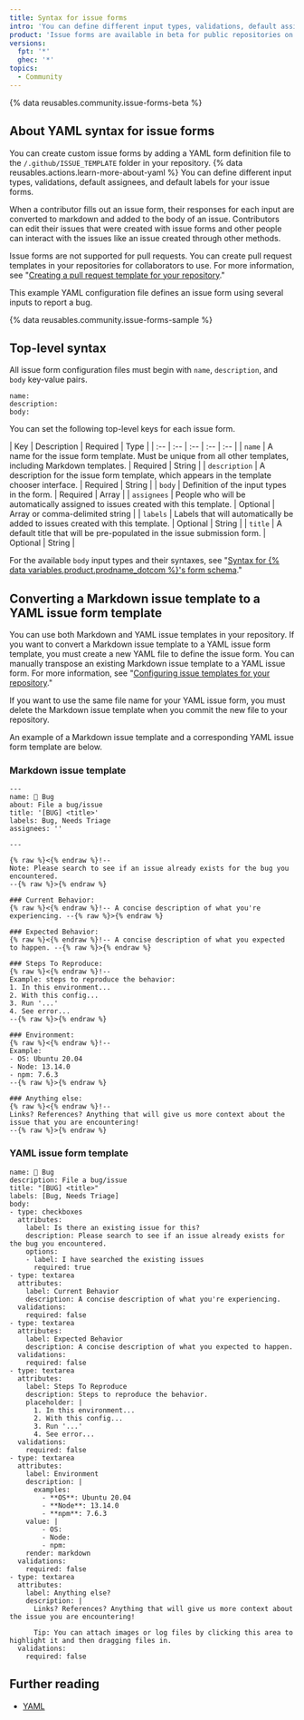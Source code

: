 ```yaml
---
title: Syntax for issue forms
intro: 'You can define different input types, validations, default assignees, and default labels for your issue forms.'
product: 'Issue forms are available in beta for public repositories on {% data variables.product.prodname_dotcom_the_website %}'
versions:
  fpt: '*'
  ghec: '*'
topics:
  - Community
---
```


{% data reusables.community.issue-forms-beta %}

## About YAML syntax for issue forms

You can create custom issue forms by adding a YAML form definition file to the `/.github/ISSUE_TEMPLATE` folder in your repository. {% data reusables.actions.learn-more-about-yaml %} You can define different input types, validations, default assignees, and default labels for your issue forms.

When a contributor fills out an issue form, their responses for each input are converted to markdown and added to the body of an issue. Contributors can edit their issues that were created with issue forms and other people can interact with the issues like an issue created through other methods.

Issue forms are not supported for pull requests. You can create pull request templates in your repositories for collaborators to use. For more information, see "[Creating a pull request template for your repository](/communities/using-templates-to-encourage-useful-issues-and-pull-requests/creating-a-pull-request-template-for-your-repository)."

This example YAML configuration file defines an issue form using several inputs to report a bug.

{% data reusables.community.issue-forms-sample %}

## Top-level syntax

All issue form configuration files must begin with `name`, `description`, and `body` key-value pairs.

```YAML{:copy}
name:
description:
body:
```

You can set the following top-level keys for each issue form.

| Key | Description | Required | Type |
| :-- | :-- | :-- | :-- | :-- |
| `name` | A name for the issue form template. Must be unique from all other templates, including Markdown templates. | Required | String |
| `description` | A description for the issue form template, which appears in the template chooser interface. | Required | String |
| `body` | Definition of the input types in the form. | Required | Array |
| `assignees` | People who will be automatically assigned to issues created with this template. | Optional | Array or comma-delimited string |
| `labels` | Labels that will automatically be added to issues created with this template. | Optional | String |
| `title` | A default title that will be pre-populated in the issue submission form. | Optional | String |

For the available `body` input types and their syntaxes, see "[Syntax for {% data variables.product.prodname_dotcom %}'s form schema](/communities/using-templates-to-encourage-useful-issues-and-pull-requests/syntax-for-githubs-form-schema)."

## Converting a Markdown issue template to a YAML issue form template

You can use both Markdown and YAML issue templates in your repository. If you want to convert a Markdown issue template to a YAML issue form template, you must create a new YAML file to define the issue form. You can manually transpose an existing Markdown issue template to a YAML issue form. For more information, see "[Configuring issue templates for your repository](/communities/using-templates-to-encourage-useful-issues-and-pull-requests/configuring-issue-templates-for-your-repository#creating-issue-forms)."

If you want to use the same file name for your YAML issue form, you must delete the Markdown issue template when you commit the new file to your repository.

An example of a Markdown issue template and a corresponding YAML issue form template are below.

### Markdown issue template

```markdown{:copy}
---
name: 🐞 Bug
about: File a bug/issue
title: '[BUG] <title>'
labels: Bug, Needs Triage
assignees: ''

---

{% raw %}<{% endraw %}!--
Note: Please search to see if an issue already exists for the bug you encountered.
--{% raw %}>{% endraw %}

### Current Behavior:
{% raw %}<{% endraw %}!-- A concise description of what you're experiencing. --{% raw %}>{% endraw %}

### Expected Behavior:
{% raw %}<{% endraw %}!-- A concise description of what you expected to happen. --{% raw %}>{% endraw %}

### Steps To Reproduce:
{% raw %}<{% endraw %}!--
Example: steps to reproduce the behavior:
1. In this environment...
2. With this config...
3. Run '...'
4. See error...
--{% raw %}>{% endraw %}

### Environment:
{% raw %}<{% endraw %}!--
Example:
- OS: Ubuntu 20.04
- Node: 13.14.0
- npm: 7.6.3
--{% raw %}>{% endraw %}

### Anything else:
{% raw %}<{% endraw %}!--
Links? References? Anything that will give us more context about the issue that you are encountering!
--{% raw %}>{% endraw %}
```

### YAML issue form template

```yaml{:copy}
name: 🐞 Bug
description: File a bug/issue
title: "[BUG] <title>"
labels: [Bug, Needs Triage]
body:
- type: checkboxes
  attributes:
    label: Is there an existing issue for this?
    description: Please search to see if an issue already exists for the bug you encountered.
    options:
    - label: I have searched the existing issues
      required: true
- type: textarea
  attributes:
    label: Current Behavior
    description: A concise description of what you're experiencing.
  validations:
    required: false
- type: textarea
  attributes:
    label: Expected Behavior
    description: A concise description of what you expected to happen.
  validations:
    required: false
- type: textarea
  attributes:
    label: Steps To Reproduce
    description: Steps to reproduce the behavior.
    placeholder: |
      1. In this environment...
      2. With this config...
      3. Run '...'
      4. See error...
  validations:
    required: false
- type: textarea
  attributes:
    label: Environment
    description: |
      examples:
        - **OS**: Ubuntu 20.04
        - **Node**: 13.14.0
        - **npm**: 7.6.3
    value: |
        - OS:
        - Node:
        - npm:
    render: markdown
  validations:
    required: false
- type: textarea
  attributes:
    label: Anything else?
    description: |
      Links? References? Anything that will give us more context about the issue you are encountering!

      Tip: You can attach images or log files by clicking this area to highlight it and then dragging files in.
  validations:
    required: false
```

## Further reading

- [YAML](https://yaml.org/)
